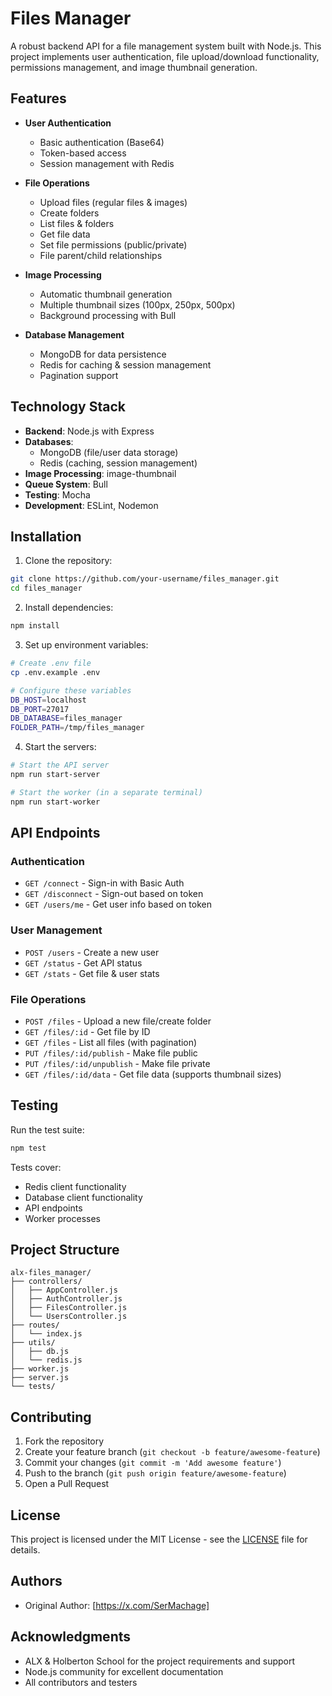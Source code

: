 # Files Manager

A robust backend API for a file management system built with Node.js. This project implements user authentication, file upload/download functionality, permissions management, and image thumbnail generation.

## Features

- **User Authentication**

  - Basic authentication (Base64)
  - Token-based access
  - Session management with Redis

- **File Operations**

  - Upload files (regular files & images)
  - Create folders
  - List files & folders
  - Get file data
  - Set file permissions (public/private)
  - File parent/child relationships

- **Image Processing**

  - Automatic thumbnail generation
  - Multiple thumbnail sizes (100px, 250px, 500px)
  - Background processing with Bull

- **Database Management**
  - MongoDB for data persistence
  - Redis for caching & session management
  - Pagination support

## Technology Stack

- **Backend**: Node.js with Express
- **Databases**:
  - MongoDB (file/user data storage)
  - Redis (caching, session management)
- **Image Processing**: image-thumbnail
- **Queue System**: Bull
- **Testing**: Mocha
- **Development**: ESLint, Nodemon

## Installation

1. Clone the repository:

```bash
git clone https://github.com/your-username/files_manager.git
cd files_manager
```

2. Install dependencies:

```bash
npm install
```

3. Set up environment variables:

```bash
# Create .env file
cp .env.example .env

# Configure these variables
DB_HOST=localhost
DB_PORT=27017
DB_DATABASE=files_manager
FOLDER_PATH=/tmp/files_manager
```

4. Start the servers:

```bash
# Start the API server
npm run start-server

# Start the worker (in a separate terminal)
npm run start-worker
```

## API Endpoints

### Authentication

- `GET /connect` - Sign-in with Basic Auth
- `GET /disconnect` - Sign-out based on token
- `GET /users/me` - Get user info based on token

### User Management

- `POST /users` - Create a new user
- `GET /status` - Get API status
- `GET /stats` - Get file & user stats

### File Operations

- `POST /files` - Upload a new file/create folder
- `GET /files/:id` - Get file by ID
- `GET /files` - List all files (with pagination)
- `PUT /files/:id/publish` - Make file public
- `PUT /files/:id/unpublish` - Make file private
- `GET /files/:id/data` - Get file data (supports thumbnail sizes)

## Testing

Run the test suite:

```bash
npm test
```

Tests cover:

- Redis client functionality
- Database client functionality
- API endpoints
- Worker processes

## Project Structure

```
alx-files_manager/
├── controllers/
│   ├── AppController.js
│   ├── AuthController.js
│   ├── FilesController.js
│   └── UsersController.js
├── routes/
│   └── index.js
├── utils/
│   ├── db.js
│   └── redis.js
├── worker.js
├── server.js
└── tests/
```

## Contributing

1. Fork the repository
2. Create your feature branch (`git checkout -b feature/awesome-feature`)
3. Commit your changes (`git commit -m 'Add awesome feature'`)
4. Push to the branch (`git push origin feature/awesome-feature`)
5. Open a Pull Request

## License

This project is licensed under the MIT License - see the [LICENSE](LICENSE) file for details.

## Authors

- Original Author: [https://x.com/SerMachage]

## Acknowledgments

- ALX & Holberton School for the project requirements and support
- Node.js community for excellent documentation
- All contributors and testers
